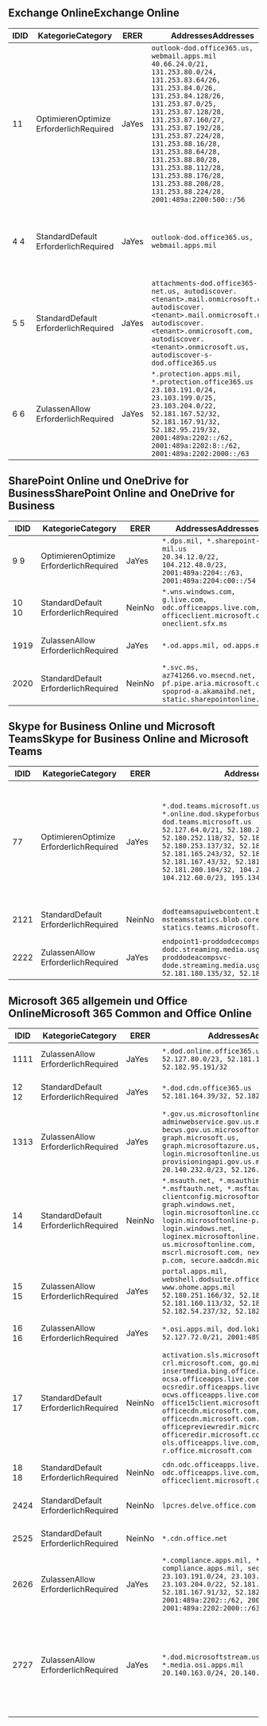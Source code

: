 <!--THIS FILE IS AUTOMATICALLY GENERATED. MANUAL CHANGES WILL BE OVERWRITTEN.-->
<!--Please contact the Office 365 Endpoints team with any questions.-->
<!--USGovDoD endpoints version 2020072800-->
<!--File generated 2020-07-28 11:00:02.0495-->

## <a name="exchange-online"></a><span data-ttu-id="3b8c3-101">Exchange Online</span><span class="sxs-lookup"><span data-stu-id="3b8c3-101">Exchange Online</span></span>

<span data-ttu-id="3b8c3-102">ID</span><span class="sxs-lookup"><span data-stu-id="3b8c3-102">ID</span></span> | <span data-ttu-id="3b8c3-103">Kategorie</span><span class="sxs-lookup"><span data-stu-id="3b8c3-103">Category</span></span> | <span data-ttu-id="3b8c3-104">ER</span><span class="sxs-lookup"><span data-stu-id="3b8c3-104">ER</span></span> | <span data-ttu-id="3b8c3-105">Addresses</span><span class="sxs-lookup"><span data-stu-id="3b8c3-105">Addresses</span></span> | <span data-ttu-id="3b8c3-106">Ports</span><span class="sxs-lookup"><span data-stu-id="3b8c3-106">Ports</span></span>
-- | -------------------- | --- | ---------------------------------------------------------------------------------------------------------------------------------------------------------------------------------------------------------------------------------------------------------------------------------------------------------------------------------------------------------------------------------------------- | -------------------------------
<span data-ttu-id="3b8c3-107">1</span><span class="sxs-lookup"><span data-stu-id="3b8c3-107">1</span></span> | <span data-ttu-id="3b8c3-108">Optimieren</span><span class="sxs-lookup"><span data-stu-id="3b8c3-108">Optimize</span></span><BR><span data-ttu-id="3b8c3-109">Erforderlich</span><span class="sxs-lookup"><span data-stu-id="3b8c3-109">Required</span></span> | <span data-ttu-id="3b8c3-110">Ja</span><span class="sxs-lookup"><span data-stu-id="3b8c3-110">Yes</span></span> | `outlook-dod.office365.us, webmail.apps.mil`<BR>`40.66.24.0/21, 131.253.80.0/24, 131.253.83.64/26, 131.253.84.0/26, 131.253.84.128/26, 131.253.87.0/25, 131.253.87.128/28, 131.253.87.160/27, 131.253.87.192/28, 131.253.87.224/28, 131.253.88.16/28, 131.253.88.64/28, 131.253.88.80/28, 131.253.88.112/28, 131.253.88.176/28, 131.253.88.208/28, 131.253.88.224/28, 2001:489a:2200:500::/56` | <span data-ttu-id="3b8c3-111">**TCP:** 443, 80</span><span class="sxs-lookup"><span data-stu-id="3b8c3-111">**TCP:** 443, 80</span></span>
<span data-ttu-id="3b8c3-112">4 </span><span class="sxs-lookup"><span data-stu-id="3b8c3-112">4</span></span> | <span data-ttu-id="3b8c3-113">Standard</span><span class="sxs-lookup"><span data-stu-id="3b8c3-113">Default</span></span><BR><span data-ttu-id="3b8c3-114">Erforderlich</span><span class="sxs-lookup"><span data-stu-id="3b8c3-114">Required</span></span> | <span data-ttu-id="3b8c3-115">Ja</span><span class="sxs-lookup"><span data-stu-id="3b8c3-115">Yes</span></span> | `outlook-dod.office365.us, webmail.apps.mil` | <span data-ttu-id="3b8c3-116">**TCP:** 143, 25, 587, 993, 995</span><span class="sxs-lookup"><span data-stu-id="3b8c3-116">**TCP:** 143, 25, 587, 993, 995</span></span>
<span data-ttu-id="3b8c3-117">5 </span><span class="sxs-lookup"><span data-stu-id="3b8c3-117">5</span></span> | <span data-ttu-id="3b8c3-118">Standard</span><span class="sxs-lookup"><span data-stu-id="3b8c3-118">Default</span></span><BR><span data-ttu-id="3b8c3-119">Erforderlich</span><span class="sxs-lookup"><span data-stu-id="3b8c3-119">Required</span></span> | <span data-ttu-id="3b8c3-120">Ja</span><span class="sxs-lookup"><span data-stu-id="3b8c3-120">Yes</span></span> | `attachments-dod.office365-net.us, autodiscover.<tenant>.mail.onmicrosoft.com, autodiscover.<tenant>.mail.onmicrosoft.us, autodiscover.<tenant>.onmicrosoft.com, autodiscover.<tenant>.onmicrosoft.us, autodiscover-s-dod.office365.us` | <span data-ttu-id="3b8c3-121">**TCP:** 443, 80</span><span class="sxs-lookup"><span data-stu-id="3b8c3-121">**TCP:** 443, 80</span></span>
<span data-ttu-id="3b8c3-122">6 </span><span class="sxs-lookup"><span data-stu-id="3b8c3-122">6</span></span> | <span data-ttu-id="3b8c3-123">Zulassen</span><span class="sxs-lookup"><span data-stu-id="3b8c3-123">Allow</span></span><BR><span data-ttu-id="3b8c3-124">Erforderlich</span><span class="sxs-lookup"><span data-stu-id="3b8c3-124">Required</span></span> | <span data-ttu-id="3b8c3-125">Ja</span><span class="sxs-lookup"><span data-stu-id="3b8c3-125">Yes</span></span> | `*.protection.apps.mil, *.protection.office365.us`<BR>`23.103.191.0/24, 23.103.199.0/25, 23.103.204.0/22, 52.181.167.52/32, 52.181.167.91/32, 52.182.95.219/32, 2001:489a:2202::/62, 2001:489a:2202:8::/62, 2001:489a:2202:2000::/63` | <span data-ttu-id="3b8c3-126">**TCP:** 25, 443</span><span class="sxs-lookup"><span data-stu-id="3b8c3-126">**TCP:** 25, 443</span></span>

## <a name="sharepoint-online-and-onedrive-for-business"></a><span data-ttu-id="3b8c3-127">SharePoint Online und OneDrive for Business</span><span class="sxs-lookup"><span data-stu-id="3b8c3-127">SharePoint Online and OneDrive for Business</span></span>

<span data-ttu-id="3b8c3-128">ID</span><span class="sxs-lookup"><span data-stu-id="3b8c3-128">ID</span></span> | <span data-ttu-id="3b8c3-129">Kategorie</span><span class="sxs-lookup"><span data-stu-id="3b8c3-129">Category</span></span> | <span data-ttu-id="3b8c3-130">ER</span><span class="sxs-lookup"><span data-stu-id="3b8c3-130">ER</span></span> | <span data-ttu-id="3b8c3-131">Addresses</span><span class="sxs-lookup"><span data-stu-id="3b8c3-131">Addresses</span></span> | <span data-ttu-id="3b8c3-132">Ports</span><span class="sxs-lookup"><span data-stu-id="3b8c3-132">Ports</span></span>
-- | -------------------- | --- | ------------------------------------------------------------------------------------------------------------------- | ----------------
<span data-ttu-id="3b8c3-133">9 </span><span class="sxs-lookup"><span data-stu-id="3b8c3-133">9</span></span> | <span data-ttu-id="3b8c3-134">Optimieren</span><span class="sxs-lookup"><span data-stu-id="3b8c3-134">Optimize</span></span><BR><span data-ttu-id="3b8c3-135">Erforderlich</span><span class="sxs-lookup"><span data-stu-id="3b8c3-135">Required</span></span> | <span data-ttu-id="3b8c3-136">Ja</span><span class="sxs-lookup"><span data-stu-id="3b8c3-136">Yes</span></span> | `*.dps.mil, *.sharepoint-mil.us`<BR>`20.34.12.0/22, 104.212.48.0/23, 2001:489a:2204::/63, 2001:489a:2204:c00::/54` | <span data-ttu-id="3b8c3-137">**TCP:** 443, 80</span><span class="sxs-lookup"><span data-stu-id="3b8c3-137">**TCP:** 443, 80</span></span>
<span data-ttu-id="3b8c3-138">10 </span><span class="sxs-lookup"><span data-stu-id="3b8c3-138">10</span></span> | <span data-ttu-id="3b8c3-139">Standard</span><span class="sxs-lookup"><span data-stu-id="3b8c3-139">Default</span></span><BR><span data-ttu-id="3b8c3-140">Erforderlich</span><span class="sxs-lookup"><span data-stu-id="3b8c3-140">Required</span></span> | <span data-ttu-id="3b8c3-141">Nein</span><span class="sxs-lookup"><span data-stu-id="3b8c3-141">No</span></span> | `*.wns.windows.com, g.live.com, odc.officeapps.live.com, officeclient.microsoft.com, oneclient.sfx.ms` | <span data-ttu-id="3b8c3-142">**TCP:** 443, 80</span><span class="sxs-lookup"><span data-stu-id="3b8c3-142">**TCP:** 443, 80</span></span>
<span data-ttu-id="3b8c3-143">19</span><span class="sxs-lookup"><span data-stu-id="3b8c3-143">19</span></span> | <span data-ttu-id="3b8c3-144">Zulassen</span><span class="sxs-lookup"><span data-stu-id="3b8c3-144">Allow</span></span><BR><span data-ttu-id="3b8c3-145">Erforderlich</span><span class="sxs-lookup"><span data-stu-id="3b8c3-145">Required</span></span> | <span data-ttu-id="3b8c3-146">Ja</span><span class="sxs-lookup"><span data-stu-id="3b8c3-146">Yes</span></span> | `*.od.apps.mil, od.apps.mil` | <span data-ttu-id="3b8c3-147">**TCP:** 443, 80</span><span class="sxs-lookup"><span data-stu-id="3b8c3-147">**TCP:** 443, 80</span></span>
<span data-ttu-id="3b8c3-148">20</span><span class="sxs-lookup"><span data-stu-id="3b8c3-148">20</span></span> | <span data-ttu-id="3b8c3-149">Standard</span><span class="sxs-lookup"><span data-stu-id="3b8c3-149">Default</span></span><BR><span data-ttu-id="3b8c3-150">Erforderlich</span><span class="sxs-lookup"><span data-stu-id="3b8c3-150">Required</span></span> | <span data-ttu-id="3b8c3-151">Nein</span><span class="sxs-lookup"><span data-stu-id="3b8c3-151">No</span></span> | `*.svc.ms, az741266.vo.msecnd.net, pf.pipe.aria.microsoft.com, spoprod-a.akamaihd.net, static.sharepointonline.com` | <span data-ttu-id="3b8c3-152">**TCP:** 443, 80</span><span class="sxs-lookup"><span data-stu-id="3b8c3-152">**TCP:** 443, 80</span></span>

## <a name="skype-for-business-online-and-microsoft-teams"></a><span data-ttu-id="3b8c3-153">Skype for Business Online und Microsoft Teams</span><span class="sxs-lookup"><span data-stu-id="3b8c3-153">Skype for Business Online and Microsoft Teams</span></span>

<span data-ttu-id="3b8c3-154">ID</span><span class="sxs-lookup"><span data-stu-id="3b8c3-154">ID</span></span> | <span data-ttu-id="3b8c3-155">Kategorie</span><span class="sxs-lookup"><span data-stu-id="3b8c3-155">Category</span></span> | <span data-ttu-id="3b8c3-156">ER</span><span class="sxs-lookup"><span data-stu-id="3b8c3-156">ER</span></span> | <span data-ttu-id="3b8c3-157">Addresses</span><span class="sxs-lookup"><span data-stu-id="3b8c3-157">Addresses</span></span> | <span data-ttu-id="3b8c3-158">Ports</span><span class="sxs-lookup"><span data-stu-id="3b8c3-158">Ports</span></span>
-- | -------------------- | --- | -------------------------------------------------------------------------------------------------------------------------------------------------------------------------------------------------------------------------------------------------------------------------------------------------------------------------------------------------------- | -----------------------------------------------
<span data-ttu-id="3b8c3-159">7</span><span class="sxs-lookup"><span data-stu-id="3b8c3-159">7</span></span> | <span data-ttu-id="3b8c3-160">Optimieren</span><span class="sxs-lookup"><span data-stu-id="3b8c3-160">Optimize</span></span><BR><span data-ttu-id="3b8c3-161">Erforderlich</span><span class="sxs-lookup"><span data-stu-id="3b8c3-161">Required</span></span> | <span data-ttu-id="3b8c3-162">Ja</span><span class="sxs-lookup"><span data-stu-id="3b8c3-162">Yes</span></span> | `*.dod.teams.microsoft.us, *.online.dod.skypeforbusiness.us, dod.teams.microsoft.us`<BR>`52.127.64.0/21, 52.180.249.148/32, 52.180.252.118/32, 52.180.252.187/32, 52.180.253.137/32, 52.180.253.154/32, 52.181.165.243/32, 52.181.166.119/32, 52.181.167.43/32, 52.181.167.64/32, 52.181.200.104/32, 104.212.32.0/22, 104.212.60.0/23, 195.134.240.0/22` | <span data-ttu-id="3b8c3-163">**TCP:** 443</span><span class="sxs-lookup"><span data-stu-id="3b8c3-163">**TCP:** 443</span></span><BR><span data-ttu-id="3b8c3-164">**UDP:** 3478, 3479, 3480, 3481</span><span class="sxs-lookup"><span data-stu-id="3b8c3-164">**UDP:** 3478, 3479, 3480, 3481</span></span>
<span data-ttu-id="3b8c3-165"> 21</span><span class="sxs-lookup"><span data-stu-id="3b8c3-165">21</span></span> | <span data-ttu-id="3b8c3-166">Standard</span><span class="sxs-lookup"><span data-stu-id="3b8c3-166">Default</span></span><BR><span data-ttu-id="3b8c3-167">Erforderlich</span><span class="sxs-lookup"><span data-stu-id="3b8c3-167">Required</span></span> | <span data-ttu-id="3b8c3-168">Nein</span><span class="sxs-lookup"><span data-stu-id="3b8c3-168">No</span></span> | `dodteamsapuiwebcontent.blob.core.usgovcloudapi.net, msteamsstatics.blob.core.usgovcloudapi.net, statics.teams.microsoft.com` | <span data-ttu-id="3b8c3-169">**TCP:** 443</span><span class="sxs-lookup"><span data-stu-id="3b8c3-169">**TCP:** 443</span></span>
<span data-ttu-id="3b8c3-170">22</span><span class="sxs-lookup"><span data-stu-id="3b8c3-170">22</span></span> | <span data-ttu-id="3b8c3-171">Zulassen</span><span class="sxs-lookup"><span data-stu-id="3b8c3-171">Allow</span></span><BR><span data-ttu-id="3b8c3-172">Erforderlich</span><span class="sxs-lookup"><span data-stu-id="3b8c3-172">Required</span></span> | <span data-ttu-id="3b8c3-173">Ja</span><span class="sxs-lookup"><span data-stu-id="3b8c3-173">Yes</span></span> | `endpoint1-proddodcecompsvc-dodc.streaming.media.usgovcloudapi.net, endpoint1-proddodeacompsvc-dode.streaming.media.usgovcloudapi.net`<BR>`52.181.180.135/32, 52.182.53.6/32` | <span data-ttu-id="3b8c3-174">**TCP:** 443</span><span class="sxs-lookup"><span data-stu-id="3b8c3-174">**TCP:** 443</span></span>

## <a name="microsoft-365-common-and-office-online"></a><span data-ttu-id="3b8c3-175">Microsoft 365 allgemein und Office Online</span><span class="sxs-lookup"><span data-stu-id="3b8c3-175">Microsoft 365 Common and Office Online</span></span>

<span data-ttu-id="3b8c3-176">ID</span><span class="sxs-lookup"><span data-stu-id="3b8c3-176">ID</span></span> | <span data-ttu-id="3b8c3-177">Kategorie</span><span class="sxs-lookup"><span data-stu-id="3b8c3-177">Category</span></span> | <span data-ttu-id="3b8c3-178">ER</span><span class="sxs-lookup"><span data-stu-id="3b8c3-178">ER</span></span> | <span data-ttu-id="3b8c3-179">Addresses</span><span class="sxs-lookup"><span data-stu-id="3b8c3-179">Addresses</span></span> | <span data-ttu-id="3b8c3-180">Ports</span><span class="sxs-lookup"><span data-stu-id="3b8c3-180">Ports</span></span>
-- | ------------------- | --- | ---------------------------------------------------------------------------------------------------------------------------------------------------------------------------------------------------------------------------------------------------------------------------------------------------------------------------------------------------------------------------------------------- | ------------------------------------
<span data-ttu-id="3b8c3-181">11</span><span class="sxs-lookup"><span data-stu-id="3b8c3-181">11</span></span> | <span data-ttu-id="3b8c3-182">Zulassen</span><span class="sxs-lookup"><span data-stu-id="3b8c3-182">Allow</span></span><BR><span data-ttu-id="3b8c3-183">Erforderlich</span><span class="sxs-lookup"><span data-stu-id="3b8c3-183">Required</span></span> | <span data-ttu-id="3b8c3-184">Ja</span><span class="sxs-lookup"><span data-stu-id="3b8c3-184">Yes</span></span> | `*.dod.online.office365.us`<BR>`52.127.80.0/23, 52.181.164.39/32, 52.182.95.191/32` | <span data-ttu-id="3b8c3-185">**TCP:** 443</span><span class="sxs-lookup"><span data-stu-id="3b8c3-185">**TCP:** 443</span></span>
<span data-ttu-id="3b8c3-186">12 </span><span class="sxs-lookup"><span data-stu-id="3b8c3-186">12</span></span> | <span data-ttu-id="3b8c3-187">Standard</span><span class="sxs-lookup"><span data-stu-id="3b8c3-187">Default</span></span><BR><span data-ttu-id="3b8c3-188">Erforderlich</span><span class="sxs-lookup"><span data-stu-id="3b8c3-188">Required</span></span> | <span data-ttu-id="3b8c3-189">Ja</span><span class="sxs-lookup"><span data-stu-id="3b8c3-189">Yes</span></span> | `*.dod.cdn.office365.us`<BR>`52.181.164.39/32, 52.182.95.191/32` | <span data-ttu-id="3b8c3-190">**TCP:** 443</span><span class="sxs-lookup"><span data-stu-id="3b8c3-190">**TCP:** 443</span></span>
<span data-ttu-id="3b8c3-191">13</span><span class="sxs-lookup"><span data-stu-id="3b8c3-191">13</span></span> | <span data-ttu-id="3b8c3-192">Zulassen</span><span class="sxs-lookup"><span data-stu-id="3b8c3-192">Allow</span></span><BR><span data-ttu-id="3b8c3-193">Erforderlich</span><span class="sxs-lookup"><span data-stu-id="3b8c3-193">Required</span></span> | <span data-ttu-id="3b8c3-194">Ja</span><span class="sxs-lookup"><span data-stu-id="3b8c3-194">Yes</span></span> | `*.gov.us.microsoftonline.com, adminwebservice.gov.us.microsoftonline.com, becws.gov.us.microsoftonline.com, dod-graph.microsoft.us, graph.microsoftazure.us, login.microsoftonline.us, provisioningapi.gov.us.microsoftonline.com`<BR>`20.140.232.0/23, 52.126.194.0/23` | <span data-ttu-id="3b8c3-195">**TCP:** 443</span><span class="sxs-lookup"><span data-stu-id="3b8c3-195">**TCP:** 443</span></span>
<span data-ttu-id="3b8c3-196">14 </span><span class="sxs-lookup"><span data-stu-id="3b8c3-196">14</span></span> | <span data-ttu-id="3b8c3-197">Standard</span><span class="sxs-lookup"><span data-stu-id="3b8c3-197">Default</span></span><BR><span data-ttu-id="3b8c3-198">Erforderlich</span><span class="sxs-lookup"><span data-stu-id="3b8c3-198">Required</span></span> | <span data-ttu-id="3b8c3-199">Nein</span><span class="sxs-lookup"><span data-stu-id="3b8c3-199">No</span></span> | `*.msauth.net, *.msauthimages.us, *.msftauth.net, *.msftauthimages.us, clientconfig.microsoftonline-p.net, graph.windows.net, login.microsoftonline.com, login.microsoftonline-p.com, login.windows.net, loginex.microsoftonline.com, login-us.microsoftonline.com, mscrl.microsoft.com, nexus.microsoftonline-p.com, secure.aadcdn.microsoftonline-p.com` | <span data-ttu-id="3b8c3-200">**TCP:** 443</span><span class="sxs-lookup"><span data-stu-id="3b8c3-200">**TCP:** 443</span></span>
<span data-ttu-id="3b8c3-201">15 </span><span class="sxs-lookup"><span data-stu-id="3b8c3-201">15</span></span> | <span data-ttu-id="3b8c3-202">Zulassen</span><span class="sxs-lookup"><span data-stu-id="3b8c3-202">Allow</span></span><BR><span data-ttu-id="3b8c3-203">Erforderlich</span><span class="sxs-lookup"><span data-stu-id="3b8c3-203">Required</span></span> | <span data-ttu-id="3b8c3-204">Ja</span><span class="sxs-lookup"><span data-stu-id="3b8c3-204">Yes</span></span> | `portal.apps.mil, webshell.dodsuite.office365.us, www.ohome.apps.mil`<BR>`52.180.251.166/32, 52.181.160.19/32, 52.181.160.113/32, 52.181.160.236/32, 52.182.54.237/32, 52.182.92.132/32` | <span data-ttu-id="3b8c3-205">**TCP:** 443</span><span class="sxs-lookup"><span data-stu-id="3b8c3-205">**TCP:** 443</span></span>
<span data-ttu-id="3b8c3-206">16 </span><span class="sxs-lookup"><span data-stu-id="3b8c3-206">16</span></span> | <span data-ttu-id="3b8c3-207">Zulassen</span><span class="sxs-lookup"><span data-stu-id="3b8c3-207">Allow</span></span><BR><span data-ttu-id="3b8c3-208">Erforderlich</span><span class="sxs-lookup"><span data-stu-id="3b8c3-208">Required</span></span> | <span data-ttu-id="3b8c3-209">Ja</span><span class="sxs-lookup"><span data-stu-id="3b8c3-209">Yes</span></span> | `*.osi.apps.mil, dod.loki.office365.us`<BR>`52.127.72.0/21, 2001:489a:2206::/48` | <span data-ttu-id="3b8c3-210">**TCP:** 443</span><span class="sxs-lookup"><span data-stu-id="3b8c3-210">**TCP:** 443</span></span>
<span data-ttu-id="3b8c3-211">17 </span><span class="sxs-lookup"><span data-stu-id="3b8c3-211">17</span></span> | <span data-ttu-id="3b8c3-212">Standard</span><span class="sxs-lookup"><span data-stu-id="3b8c3-212">Default</span></span><BR><span data-ttu-id="3b8c3-213">Erforderlich</span><span class="sxs-lookup"><span data-stu-id="3b8c3-213">Required</span></span> | <span data-ttu-id="3b8c3-214">Nein</span><span class="sxs-lookup"><span data-stu-id="3b8c3-214">No</span></span> | `activation.sls.microsoft.com, crl.microsoft.com, go.microsoft.com, insertmedia.bing.office.net, ocsa.officeapps.live.com, ocsredir.officeapps.live.com, ocws.officeapps.live.com, office15client.microsoft.com, officecdn.microsoft.com, officecdn.microsoft.com.edgesuite.net, officepreviewredir.microsoft.com, officeredir.microsoft.com, ols.officeapps.live.com, r.office.microsoft.com` | <span data-ttu-id="3b8c3-215">**TCP:** 443, 80</span><span class="sxs-lookup"><span data-stu-id="3b8c3-215">**TCP:** 443, 80</span></span>
<span data-ttu-id="3b8c3-216">18 </span><span class="sxs-lookup"><span data-stu-id="3b8c3-216">18</span></span> | <span data-ttu-id="3b8c3-217">Standard</span><span class="sxs-lookup"><span data-stu-id="3b8c3-217">Default</span></span><BR><span data-ttu-id="3b8c3-218">Erforderlich</span><span class="sxs-lookup"><span data-stu-id="3b8c3-218">Required</span></span> | <span data-ttu-id="3b8c3-219">Nein</span><span class="sxs-lookup"><span data-stu-id="3b8c3-219">No</span></span> | `cdn.odc.officeapps.live.com, odc.officeapps.live.com, officeclient.microsoft.com` | <span data-ttu-id="3b8c3-220">**TCP:** 443, 80</span><span class="sxs-lookup"><span data-stu-id="3b8c3-220">**TCP:** 443, 80</span></span>
<span data-ttu-id="3b8c3-221">24</span><span class="sxs-lookup"><span data-stu-id="3b8c3-221">24</span></span> | <span data-ttu-id="3b8c3-222">Standard</span><span class="sxs-lookup"><span data-stu-id="3b8c3-222">Default</span></span><BR><span data-ttu-id="3b8c3-223">Erforderlich</span><span class="sxs-lookup"><span data-stu-id="3b8c3-223">Required</span></span> | <span data-ttu-id="3b8c3-224">Nein</span><span class="sxs-lookup"><span data-stu-id="3b8c3-224">No</span></span> | `lpcres.delve.office.com` | <span data-ttu-id="3b8c3-225">**TCP:** 443</span><span class="sxs-lookup"><span data-stu-id="3b8c3-225">**TCP:** 443</span></span>
<span data-ttu-id="3b8c3-226">25</span><span class="sxs-lookup"><span data-stu-id="3b8c3-226">25</span></span> | <span data-ttu-id="3b8c3-227">Standard</span><span class="sxs-lookup"><span data-stu-id="3b8c3-227">Default</span></span><BR><span data-ttu-id="3b8c3-228">Erforderlich</span><span class="sxs-lookup"><span data-stu-id="3b8c3-228">Required</span></span> | <span data-ttu-id="3b8c3-229">Nein</span><span class="sxs-lookup"><span data-stu-id="3b8c3-229">No</span></span> | `*.cdn.office.net` | <span data-ttu-id="3b8c3-230">**TCP:** 443</span><span class="sxs-lookup"><span data-stu-id="3b8c3-230">**TCP:** 443</span></span>
<span data-ttu-id="3b8c3-231">26</span><span class="sxs-lookup"><span data-stu-id="3b8c3-231">26</span></span> | <span data-ttu-id="3b8c3-232">Zulassen</span><span class="sxs-lookup"><span data-stu-id="3b8c3-232">Allow</span></span><BR><span data-ttu-id="3b8c3-233">Erforderlich</span><span class="sxs-lookup"><span data-stu-id="3b8c3-233">Required</span></span> | <span data-ttu-id="3b8c3-234">Ja</span><span class="sxs-lookup"><span data-stu-id="3b8c3-234">Yes</span></span> | `*.compliance.apps.mil, *.security.apps.mil, compliance.apps.mil, security.apps.mil`<BR>`23.103.191.0/24, 23.103.199.0/25, 23.103.204.0/22, 52.181.167.52/32, 52.181.167.91/32, 52.182.95.219/32, 2001:489a:2202::/62, 2001:489a:2202:8::/62, 2001:489a:2202:2000::/63` | <span data-ttu-id="3b8c3-235">**TCP:** 443, 80</span><span class="sxs-lookup"><span data-stu-id="3b8c3-235">**TCP:** 443, 80</span></span>
<span data-ttu-id="3b8c3-236">27</span><span class="sxs-lookup"><span data-stu-id="3b8c3-236">27</span></span> | <span data-ttu-id="3b8c3-237">Zulassen</span><span class="sxs-lookup"><span data-stu-id="3b8c3-237">Allow</span></span><BR><span data-ttu-id="3b8c3-238">Erforderlich</span><span class="sxs-lookup"><span data-stu-id="3b8c3-238">Required</span></span> | <span data-ttu-id="3b8c3-239">Ja</span><span class="sxs-lookup"><span data-stu-id="3b8c3-239">Yes</span></span> | `*.dod.microsoftstream.us, *.media.osi.apps.mil`<BR>`20.140.163.0/24, 20.140.164.0/24` | <span data-ttu-id="3b8c3-240">**TCP:** 1935, 1936, 2935, 2936, 443</span><span class="sxs-lookup"><span data-stu-id="3b8c3-240">**TCP:** 1935, 1936, 2935, 2936, 443</span></span>

